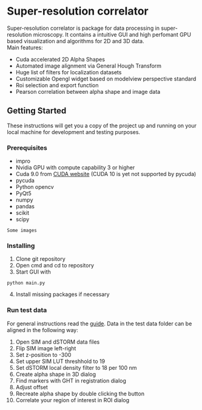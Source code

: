 # Super-resolution correlator

Super-resolution correlator is package for data processing in super-resolution microscopy. It contains a intuitive GUI and high perfomant
GPU based visualization and algorithms for 2D and 3D data. <br />
Main features:
* Cuda accelerated 2D Alpha Shapes
* Automated image alignment via General Hough Transform
* Huge list of filters for localization datasets
* Customizable Opengl widget based on modelview perspective standard
* Roi selection and export function
* Pearson correlation between alpha shape and image data

## Getting Started

These instructions will get you a copy of the project up and running on your local machine for development and testing purposes. 

### Prerequisites

* impro
* Nvidia GPU with compute capability 3 or higher
* Cuda 9.0 from [CUDA website](https://developer.nvidia.com/cuda-90-download-archive) (CUDA 10 is yet not supported by pycuda)
* pycuda
* Python opencv
* PyQt5
* numpy
* pandas
* scikit
* scipy

```
Some images
```

### Installing

1. Clone git repository
2. Open cmd and cd to repository
3. Start GUI with

```
python main.py
```
4. Install missing packages if necessary

### Run test data

For general instructions read the [guide](guide.pdf). Data in the test data folder can be aligned in the following way:
1. Open SIM and dSTORM data files
2. Flip SIM image left-right
4. Set z-position to -300
5. Set upper SIM LUT threshhold to 19
6. Set dSTORM local density filter to 18 per 100 nm
7. Create alpha shape in 3D dialog
8. Find markers with GHT in registration dialog
9. Adjust offset
10. Recreate alpha shape by double clicking the button
11. Correlate your region of interest in ROI dialog
